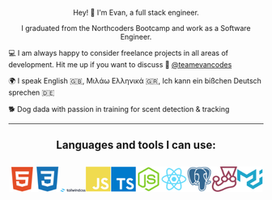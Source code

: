 <div align="center">
  
Hey! 👋  I'm Evan, a full stack engineer. 
  
I graduated from the Northcoders Bootcamp and work as a Software Engineer.
  
  
<div align="left">
  
💻 I am always happy to consider freelance projects in all areas of development. Hit me up if you want to discuss 
📝 [@teamevancodes](https://twitter.com/teamevancodes)
  
🌍 I speak English 🇬🇧, Μιλάω Ελληνικά 🇬🇷, Ich kann ein bißchen Deutsch sprechen 🇩🇪
  
🐕 Dog dada with passion in training for scent detection & tracking
</div>
  
---
## Languages and tools I can use:
<img width="50" src="https://github.com/devicons/devicon/blob/master/icons/html5/html5-plain.svg" alt="html 5"/><img width="50" src="https://github.com/devicons/devicon/blob/master/icons/css3/css3-plain.svg" alt="css 3" /><img width="50" src="https://github.com/devicons/devicon/blob/master/icons/tailwindcss/tailwindcss-original-wordmark.svg"/><img width="50" src="https://github.com/devicons/devicon/blob/master/icons/javascript/javascript-plain.svg" alt="javascript"/><img width="50" src="https://github.com/devicons/devicon/blob/master/icons/typescript/typescript-plain.svg" alt="javascript"/><img width="50"  src="https://github.com/devicons/devicon/blob/master/icons/nodejs/nodejs-plain.svg" alt="node js"/><img width="50" src="https://github.com/devicons/devicon/blob/master/icons/react/react-original.svg" alt="react js"/><img width="50" src="https://github.com/devicons/devicon/blob/master/icons/postgresql/postgresql-plain.svg" alt="postgres sql" /><img width="50" src="https://github.com/devicons/devicon/blob/master/icons/jest/jest-plain.svg" alt="jest"/><img width="50" src="https://github.com/devicons/devicon/blob/master/icons/materialui/materialui-plain.svg" alt="materialui"/>
---

</div>

